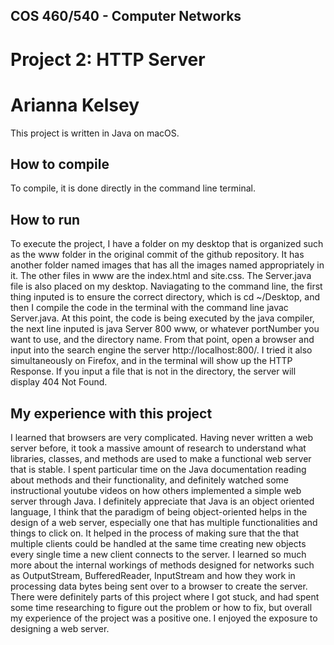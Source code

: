 ## COS 460/540 - Computer Networks
# Project 2: HTTP Server

# Arianna Kelsey

This project is written in Java on macOS.

## How to compile

To compile, it is done directly in the command line terminal. 

## How to run

To execute the project, I have a folder on my desktop that is organized such as the www folder in the 
original commit of the github repository. It has another folder named images that has all the images named 
appropriately in it. The other files in www are the index.html and site.css. The Server.java file is also placed
on my desktop. Naviagating to the command line, the first thing inputed is to ensure the correct directory, which
is cd ~/Desktop, and then I compile the code in the terminal with the command line javac Server.java. At this point,
the code is being executed by the java compiler, the next line inputed is java Server 800 www, or whatever portNumber
you want to use, and the directory name. From that point, open a browser and input into the search engine the server
http://localhost:800/. I tried it also simultaneously on Firefox, and in the terminal will show up the HTTP Response. 
If you input a file that is not in the directory, the server will display 404 Not Found. 


## My experience with this project

I learned that browsers are very complicated. Having never written a web server before, 
it took a massive amount of research to understand what libraries, classes, and methods are
used to make a functional web server that is stable. I spent particular time on the Java 
documentation reading about methods and their functionality, and definitely watched some 
instructional youtube videos on how others implemented a simple web server through Java. 
I definitely appreciate that Java is an object oriented language, I think that the paradigm 
of being object-oriented helps in the design of a web server, especially one that has multiple 
functionalities and things to click on. It helped in the process of making sure that the that 
multiple clients could be handled at the same time creating new objects every single time a new
client connects to the server. I learned so much more about the internal workings of 
methods designed for networks such as OutputStream, BufferedReader, InputStream and how they work 
in processing data bytes being sent over to a browser to create the server. There were definitely 
parts of this project where I got stuck, and had spent some time researching to figure out the problem 
or how to fix, but overall my experience of the project was a positive one. I enjoyed the exposure
to designing a web server. 

